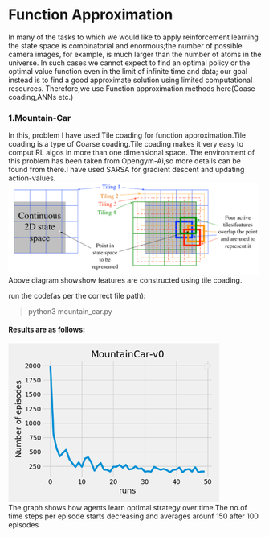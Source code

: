 # Function Approximation

In many of the tasks to which we would like to apply reinforcement learning the state space is combinatorial and enormous;the number of possible camera images, for example, is much larger than the number of
atoms in the universe. In such cases we cannot expect to find an optimal policy or the optimal value function even in the limit of infinite time and data; our goal instead is to
find a good approximate solution using limited computational resources. Therefore,we use Function approximation methods here(Coase coading,ANNs etc.)</br>

### 1.Mountain-Car

In this, problem I have used Tile coading for function approximation.Tile coading is a type of Coarse coading.Tile coading makes it very easy to comput RL algos in more than one dimensional space.
The environment of this problem has been taken from Opengym-Ai,so more details can be found from there.I have used SARSA for gradient descent and updating action-values.
</br>
<img src="result_images/tile_fig1.png" alt="" width="500"/>
</br>
Above diagram showshow features are constructed using tile coading.

run the code(as per the correct file path):
>python3 mountain_car.py

#### Results are as follows: 

<img src="result_images/Figure_1.png" alt="" width="420"/>
</br>
The graph shows how agents learn optimal strategy over time.The no.of time steps per episode starts decreasing and averages arounf 150 after 100 episodes
